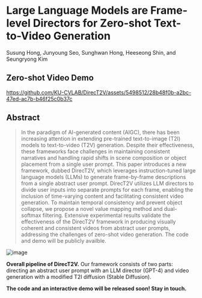 # Large Language Models are Frame-level Directors for Zero-shot Text-to-Video Generation
Susung Hong, Junyoung Seo, Sunghwan Hong, Heeseong Shin, and Seungryong Kim

## Zero-shot Video Demo

https://github.com/KU-CVLAB/DirecT2V/assets/5498512/28b48f0b-a2bc-47ed-ac7b-b46f25c0b37c

## Abstract
>In the paradigm of AI-generated content (AIGC), there has been increasing attention in extending pre-trained text-to-image (T2I) models to text-to-video (T2V) generation. Despite their effectiveness, these frameworks face challenges in maintaining consistent narratives and handling rapid shifts in scene composition or object placement from a single user prompt. This paper introduces a new framework, dubbed DirecT2V, which leverages instruction-tuned large language models (LLMs) to generate frame-by-frame descriptions from a single abstract user prompt. DirecT2V utilizes LLM directors to divide user inputs into separate prompts for each frame, enabling the inclusion of time-varying content and facilitating consistent video generation. To maintain temporal consistency and prevent object collapse, we propose a novel value mapping method and dual-softmax filtering. Extensive experimental results validate the effectiveness of the DirecT2V framework in producing visually coherent and consistent videos from abstract user prompts, addressing the challenges of zero-shot video generation. The code and demo will be publicly availble.

![image](https://github.com/KU-CVLAB/DirecT2V/assets/5498512/3176b105-a0f0-4363-9189-f54f0569908e)

**Overall pipeline of DirecT2V.** Our framework consists of two parts: directing an abstract user prompt with an LLM director (GPT-4) and video generation with a modified T2I diffusion (Stable Diffusion).

**The code and an interactive demo will be released soon! Stay in touch.**
